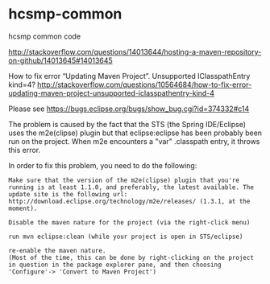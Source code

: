 hcsmp-common
============

hcsmp common code

http://stackoverflow.com/questions/14013644/hosting-a-maven-repository-on-github/14013645#14013645

How to fix error “Updating Maven Project”. Unsupported IClasspathEntry kind=4?
http://stackoverflow.com/questions/10564684/how-to-fix-error-updating-maven-project-unsupported-iclasspathentry-kind-4

Please see https://bugs.eclipse.org/bugs/show_bug.cgi?id=374332#c14

The problem is caused by the fact that the STS (the Spring IDE/Eclipse) uses the m2e(clipse) plugin but that eclipse:eclipse has been probably been run on the project. When m2e encounters a "var" .classpath entry, it throws this error.

In order to fix this problem, you need to do the following:

    Make sure that the version of the m2e(clipse) plugin that you're running is at least 1.1.0, and preferably, the latest available. The update site is the following url: http://download.eclipse.org/technology/m2e/releases/ (1.3.1, at the moment).

    Disable the maven nature for the project (via the right-click menu)

    run mvn eclipse:clean (while your project is open in STS/eclipse)

    re-enable the maven nature.
    (Most of the time, this can be done by right-clicking on the project in question in the package explorer pane, and then choosing 'Configure'-> 'Convert to Maven Project')

